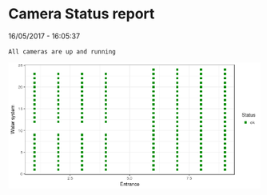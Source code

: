 Camera Status report
================
16/05/2017 - 16:05:37

    All cameras are up and running

![](camreport_files/figure-markdown_github/unnamed-chunk-2-1.png)
